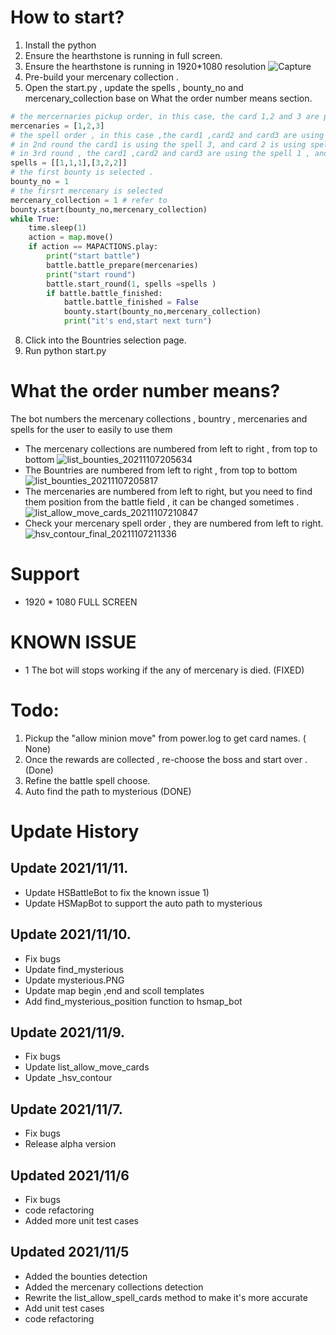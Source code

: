 



# How to start?
1) Install the python 
2) Ensure the hearthstone is running in full screen.
3) Ensure the hearthstone is running in 1920*1080 resolution
![Capture](https://user-images.githubusercontent.com/39233649/140640534-f558dacc-2227-44fa-83b6-b63ae731b36d.PNG)
4) Pre-build your mercenary collection . 
5) Open the start.py , update the spells , bounty_no and mercenary_collection base on What the order number means section.
```python
# the mercernaries pickup order, in this case, the card 1,2 and 3 are picked.
mercenaries = [1,2,3] 
# the spell order , in this case ,the card1 ,card2 and card3 are using the spell1 in the first round ,
# in 2nd round the card1 is using the spell 3, and card 2 is using spell 2 and the card 3 is using the spell 2 . 
# in 3rd round , the card1 ,card2 and card3 are using the spell 1 , and so on.  
spells = [[1,1,1],[3,2,2]] 
# the first bounty is selected .
bounty_no = 1
# the firsrt mercenary is selected
mercenary_collection = 1 # refer to 
bounty.start(bounty_no,mercenary_collection)
while True:
    time.sleep(1)
    action = map.move()
    if action == MAPACTIONS.play:
        print("start battle")
        battle.battle_prepare(mercenaries)
        print("start round")
        battle.start_round(1, spells =spells )
        if battle.battle_finished:
            battle.battle_finished = False
            bounty.start(bounty_no,mercenary_collection)
            print("it's end,start next turn")

```
8) Click into the Bountries selection page.
9) Run python start.py

# What the order number means?
The bot numbers the mercenary collections , bountry , mercenaries and spells for the user to easily to use them 

- The mercenary collections are numbered from left to right , from top to bottom
![list_bounties_20211107205634](https://user-images.githubusercontent.com/39233649/140640409-6e99e1e4-71fa-4a40-8104-9cb7d50ba8a6.png)
- The Bountries are numbered from left to right , from top to bottom
![list_bounties_20211107205817](https://user-images.githubusercontent.com/39233649/140640450-f6ddc5cc-b26e-4609-aad3-449a83a0f97a.png)
- The mercenaries are numbered from left to right, but you need to find them position from the battle field , it can be changed sometimes .
![list_allow_move_cards_20211107210847](https://user-images.githubusercontent.com/39233649/140640748-c9edcccf-3c15-4b69-8240-2d6844e91db4.png)
- Check your mercenary spell order , they are numbered from left to right.
![hsv_contour_final_20211107211336](https://user-images.githubusercontent.com/39233649/140640857-bfad6172-fdf5-4aad-8b40-ca216046942b.png)


# Support 
- 1920 * 1080 FULL SCREEN

# KNOWN ISSUE
- 1 The bot will stops working if the any of mercenary is died.  (FIXED)



# Todo:
 1) Pickup the "allow minion move" from power.log to get card names. ( None)
 2) Once the rewards are collected , re-choose the boss and start over . (Done)
 3) Refine the battle spell choose.
 4) Auto find the path to mysterious (DONE)

# Update History

## Update 2021/11/11.
- Update HSBattleBot to fix the known issue 1)
- Update HSMapBot to support the auto path to mysterious


## Update 2021/11/10.
- Fix bugs
- Update find_mysterious
- Update mysterious.PNG
- Update map begin ,end and scoll templates
- Add find_mysterious_position function to hsmap_bot

## Update 2021/11/9.
- Fix bugs
- Update list_allow_move_cards
- Update _hsv_contour



## Update 2021/11/7.
- Fix bugs
- Release alpha version

## Updated 2021/11/6
- Fix bugs
- code refactoring
- Added more unit test cases


## Updated 2021/11/5
- Added the bounties detection
- Added the mercenary collections detection
- Rewrite the list_allow_spell_cards method to make it's more accurate 
- Add unit test cases 
- code refactoring
